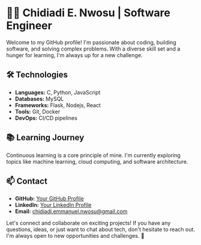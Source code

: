 # 👨‍💻 Chidiadi E. Nwosu | Software Engineer

Welcome to my GitHub profile! I'm passionate about coding, building software, and solving complex problems. With a diverse skill set and a hunger for learning, I'm always up for a new challenge.

## 🛠️ Technologies

- **Languages:** C, Python, JavaScript
- **Databases:** MySQL
- **Frameworks:** Flask, Nodejs, React
- **Tools:** Git, Docker
- **DevOps:** CI/CD pipelines

<!-- ## 🚀 Projects

I enjoy working on a variety of projects, from web applications to automation scripts. Here are a few highlights:

1. **Project 1:** [Brief description and link](link)
2. **Project 2:** [Brief description and link](link)
3. **Project 3:** [Brief description and link](link)

Feel free to explore my repositories for more!
-->
## 📚 Learning Journey

Continuous learning is a core principle of mine. I'm currently exploring topics like machine learning, cloud computing, and software architecture.

## 📫 Contact

- **GitHub:** [Your GitHub Profile](https://github.com/chidiadi-emmanuel-nwosu)
- **LinkedIn:** [Your LinkedIn Profile](https://www.linkedin.com/in/chidiadi-nwosu/)
- **Email:** chidiadi.emmanuel.nwosu@gmail.com

Let's connect and collaborate on exciting projects! If you have any questions, ideas, or just want to chat about tech, don't hesitate to reach out. I'm always open to new opportunities and challenges. 🚀
